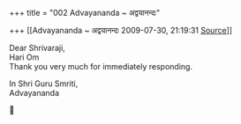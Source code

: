+++
title = "002 Advayananda ~ अद्वयानन्दः"

+++
[[Advayananda ~ अद्वयानन्दः	2009-07-30, 21:19:31 [Source](https://groups.google.com/g/bvparishat/c/JcmsLRRGSLE)]]



Dear Shrivaraji,  
Hari Om  
Thank you very much for immediately responding.

  
In Shri Guru Smriti,  
Advayananda  
  



